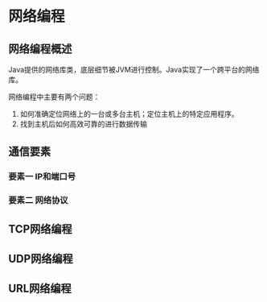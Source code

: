 # 网络编程

## 网络编程概述

Java提供的网络库类，底层细节被JVM进行控制。Java实现了一个跨平台的网络库。

网络编程中主要有两个问题：

1. 如何准确定位网络上的一台或多台主机；定位主机上的特定应用程序。
2. 找到主机后如何高效可靠的进行数据传输

## 通信要素

### 要素一 IP和端口号

### 要素二 网络协议
## TCP网络编程

## UDP网络编程
## URL网络编程